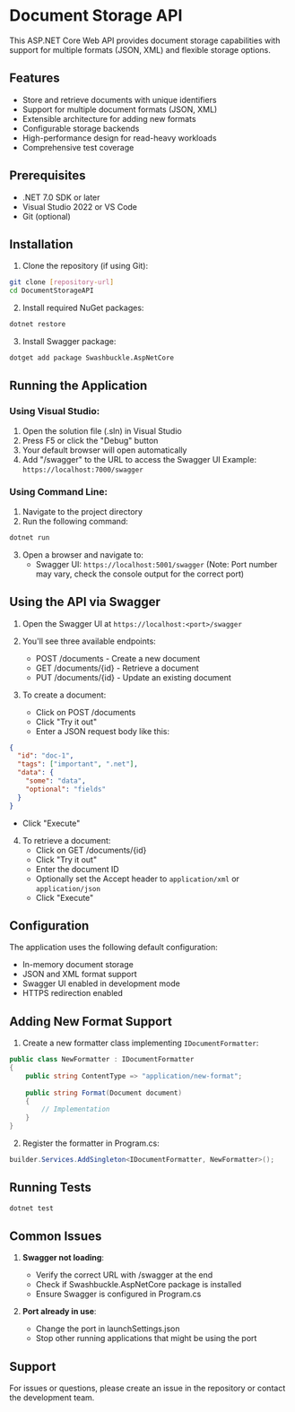 # Document Storage API

This ASP.NET Core Web API provides document storage capabilities with support for multiple formats (JSON, XML) and flexible storage options.

## Features

- Store and retrieve documents with unique identifiers
- Support for multiple document formats (JSON, XML)
- Extensible architecture for adding new formats
- Configurable storage backends
- High-performance design for read-heavy workloads
- Comprehensive test coverage

## Prerequisites

- .NET 7.0 SDK or later
- Visual Studio 2022 or VS Code
- Git (optional)

## Installation

1. Clone the repository (if using Git):
```bash
git clone [repository-url]
cd DocumentStorageAPI
```

2. Install required NuGet packages:
```bash
dotnet restore
```

3. Install Swagger package:
```bash
dotget add package Swashbuckle.AspNetCore
```

## Running the Application

### Using Visual Studio:
1. Open the solution file (.sln) in Visual Studio
2. Press F5 or click the "Debug" button
3. Your default browser will open automatically
4. Add "/swagger" to the URL to access the Swagger UI
   Example: `https://localhost:7000/swagger`

### Using Command Line:
1. Navigate to the project directory
2. Run the following command:
```bash
dotnet run
```
3. Open a browser and navigate to:
   - Swagger UI: `https://localhost:5001/swagger`
   (Note: Port number may vary, check the console output for the correct port)

## Using the API via Swagger

1. Open the Swagger UI at `https://localhost:<port>/swagger`
2. You'll see three available endpoints:
   - POST /documents - Create a new document
   - GET /documents/{id} - Retrieve a document
   - PUT /documents/{id} - Update an existing document

3. To create a document:
   - Click on POST /documents
   - Click "Try it out"
   - Enter a JSON request body like this:
```json
{
  "id": "doc-1",
  "tags": ["important", ".net"],
  "data": {
    "some": "data",
    "optional": "fields"
  }
}
```
   - Click "Execute"

4. To retrieve a document:
   - Click on GET /documents/{id}
   - Click "Try it out"
   - Enter the document ID
   - Optionally set the Accept header to `application/xml` or `application/json`
   - Click "Execute"

## Configuration

The application uses the following default configuration:
- In-memory document storage
- JSON and XML format support
- Swagger UI enabled in development mode
- HTTPS redirection enabled

## Adding New Format Support

1. Create a new formatter class implementing `IDocumentFormatter`:
```csharp
public class NewFormatter : IDocumentFormatter
{
    public string ContentType => "application/new-format";
    
    public string Format(Document document)
    {
        // Implementation
    }
}
```

2. Register the formatter in Program.cs:
```csharp
builder.Services.AddSingleton<IDocumentFormatter, NewFormatter>();
```

## Running Tests

```bash
dotnet test
```

## Common Issues

1. **Swagger not loading**: 
   - Verify the correct URL with /swagger at the end
   - Check if Swashbuckle.AspNetCore package is installed
   - Ensure Swagger is configured in Program.cs

2. **Port already in use**:
   - Change the port in launchSettings.json
   - Stop other running applications that might be using the port

## Support

For issues or questions, please create an issue in the repository or contact the development team.
